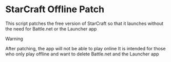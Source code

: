 # StarCraft Offline Patch
This script patches the free version of StarCraft so that it launches without the need for Battle.net or the Launcher app

> [!WARNING]
> After patching, the app will not be able to play online
> It is intended for those who only play offline and want to delete Battle.net and the Launcher app
